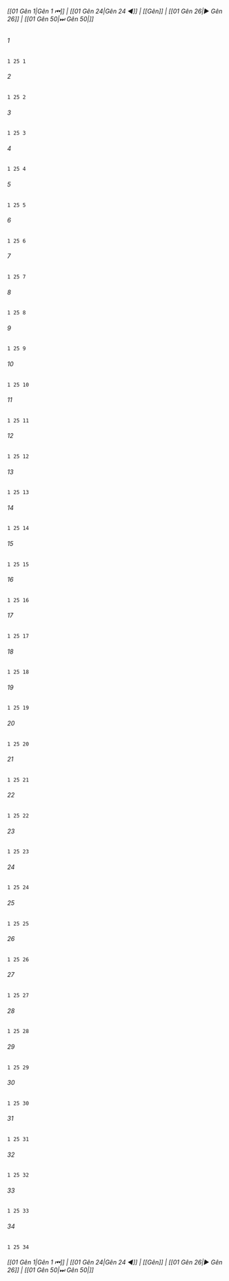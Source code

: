 
###### [[01 Gên 1|Gên 1 ⏮]] | [[01 Gên 24|Gên 24 ◀]] | [[Gên]] | [[01 Gên 26|▶ Gên 26]] | [[01 Gên 50|⏭ Gên 50|]]

###### 1
``` verse
1 25 1 
```
###### 2
``` verse
1 25 2 
```
###### 3
``` verse
1 25 3 
```
###### 4
``` verse
1 25 4 
```
###### 5
``` verse
1 25 5 
```
###### 6
``` verse
1 25 6 
```
###### 7
``` verse
1 25 7 
```
###### 8
``` verse
1 25 8 
```
###### 9
``` verse
1 25 9 
```
###### 10
``` verse
1 25 10 
```
###### 11
``` verse
1 25 11 
```
###### 12
``` verse
1 25 12 
```
###### 13
``` verse
1 25 13 
```
###### 14
``` verse
1 25 14 
```
###### 15
``` verse
1 25 15 
```
###### 16
``` verse
1 25 16 
```
###### 17
``` verse
1 25 17 
```
###### 18
``` verse
1 25 18 
```
###### 19
``` verse
1 25 19 
```
###### 20
``` verse
1 25 20 
```
###### 21
``` verse
1 25 21 
```
###### 22
``` verse
1 25 22 
```
###### 23
``` verse
1 25 23 
```
###### 24
``` verse
1 25 24 
```
###### 25
``` verse
1 25 25 
```
###### 26
``` verse
1 25 26 
```
###### 27
``` verse
1 25 27 
```
###### 28
``` verse
1 25 28 
```
###### 29
``` verse
1 25 29 
```
###### 30
``` verse
1 25 30 
```
###### 31
``` verse
1 25 31 
```
###### 32
``` verse
1 25 32 
```
###### 33
``` verse
1 25 33 
```
###### 34
``` verse
1 25 34 
```

###### [[01 Gên 1|Gên 1 ⏮]] | [[01 Gên 24|Gên 24 ◀]] | [[Gên]] | [[01 Gên 26|▶ Gên 26]] | [[01 Gên 50|⏭ Gên 50|]]

